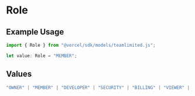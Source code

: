 # Role

## Example Usage

```typescript
import { Role } from "@vercel/sdk/models/teamlimited.js";

let value: Role = "MEMBER";
```

## Values

```typescript
"OWNER" | "MEMBER" | "DEVELOPER" | "SECURITY" | "BILLING" | "VIEWER" | "CONTRIBUTOR"
```